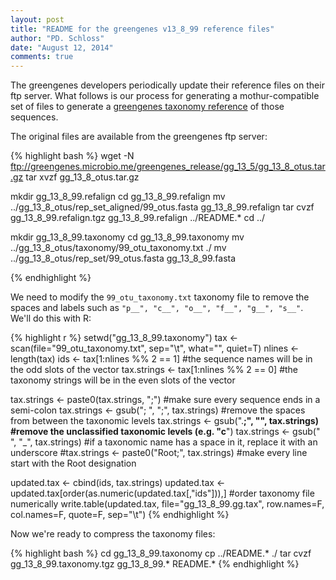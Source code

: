```yaml
---
layout: post
title: "README for the greengenes v13_8_99 reference files"
author: "PD. Schloss"
date: "August 12, 2014"
comments: true
---
```

The greengenes developers periodically update their reference files on their ftp server. What follows is our process for generating a mothur-compatible set of files to generate a [greengenes taxonomy reference](http://www.mothur.org/wiki/Greengenes-formatted_databases) of those sequences.  

The original files are available from the greengenes ftp server:


{% highlight bash %}
wget -N ftp://greengenes.microbio.me/greengenes_release/gg_13_5/gg_13_8_otus.tar.gz
tar xvzf gg_13_8_otus.tar.gz

mkdir gg_13_8_99.refalign
cd gg_13_8_99.refalign
mv ../gg_13_8_otus/rep_set_aligned/99_otus.fasta gg_13_8_99.refalign
tar cvzf gg_13_8_99.refalign.tgz  gg_13_8_99.refalign ../README.*
cd ../
  
mkdir gg_13_8_99.taxonomy
cd gg_13_8_99.taxonomy
mv ../gg_13_8_otus/taxonomy/99_otu_taxonomy.txt ./
mv ../gg_13_8_otus/rep_set/99_otus.fasta gg_13_8_99.fasta

{% endhighlight %}

We need to modify the `99_otu_taxonomy.txt` taxonomy file to remove the spaces and labels such as `"p__", "c__", "o__", "f__", "g__", "s__"`. We'll do this with R:


{% highlight r %}
setwd("gg_13_8_99.taxonomy")
tax <- scan(file="99_otu_taxonomy.txt", sep="\t", what="", quiet=T)
nlines <- length(tax)
ids <- tax[1:nlines %% 2 == 1]     #the sequence names will be in the odd slots of the vector
tax.strings <- tax[1:nlines %% 2 == 0]  #the taxonomy strings will be in the even slots of the vector

tax.strings <- paste0(tax.strings, ";")      #make sure every sequence ends in a semi-colon
tax.strings <- gsub("; ", ";", tax.strings)  #remove the spaces from between the taxonomic levels
tax.strings <- gsub(".__;", "", tax.strings) #remove the unclassified taxonomic levels (e.g. "c__")
tax.strings <- gsub(" ", "_", tax.strings)   #if a taxonomic name has a space in it, replace it with an underscore
#tax.strings <- paste0("Root;", tax.strings)  #make every line start with the Root designation

updated.tax <- cbind(ids, tax.strings)
updated.tax <- updated.tax[order(as.numeric(updated.tax[,"ids"])),]  #order taxonomy file numerically
write.table(updated.tax, file="gg_13_8_99.gg.tax", row.names=F, col.names=F, quote=F, sep="\t")
{% endhighlight %}

Now we're ready to compress the taxonomy files:


{% highlight bash %}
cd gg_13_8_99.taxonomy
cp ../README.* ./
tar cvzf gg_13_8_99.taxonomy.tgz gg_13_8_99.* README.*
{% endhighlight %}
